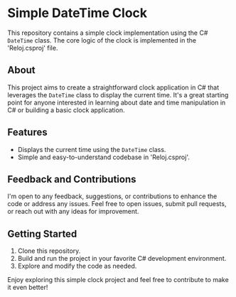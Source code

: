 # Simple DateTime Clock

This repository contains a simple clock implementation using the C# `DateTime` class. The core logic of the clock is implemented in the 'Reloj.csproj' file.

## About
This project aims to create a straightforward clock application in C# that leverages the `DateTime` class to display the current time. It's a great starting point for anyone interested in learning about date and time manipulation in C# or building a basic clock application. 

## Features
- Displays the current time using the `DateTime` class.
- Simple and easy-to-understand codebase in 'Reloj.csproj'.

## Feedback and Contributions
I'm open to any feedback, suggestions, or contributions to enhance the code or address any issues. Feel free to open issues, submit pull requests, or reach out with any ideas for improvement.

## Getting Started
1. Clone this repository.
2. Build and run the project in your favorite C# development environment.
3. Explore and modify the code as needed.

Enjoy exploring this simple clock project and feel free to contribute to make it even better!
